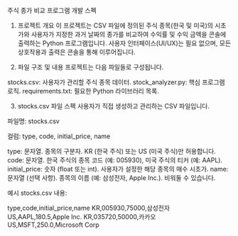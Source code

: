 주식 종가 비교 프로그램 개발 스펙

1. 프로젝트 개요
이 프로젝트는 CSV 파일에 정의된 주식 종목(한국 및 미국)의 시초가와 사용자가 지정한 과거 날짜의 종가를 비교하여 수익률 및 수익 금액을 콘솔에 출력하는 Python 프로그램입니다. 사용자 인터페이스(UI/UX)는 필요 없으며, 모든 상호작용과 출력은 콘솔을 통해 이루어집니다.

2. 파일 구조 및 내용
프로젝트는 다음 파일들로 구성됩니다.

stocks.csv: 사용자가 관리할 주식 종목 데이터.
stock_analyzer.py: 핵심 프로그램 로직.
requirements.txt: 필요한 Python 라이브러리 목록.

3. stocks.csv 파일 스펙
사용자가 직접 생성하고 관리하는 CSV 파일입니다.

파일명: stocks.csv

컬럼: type, code, initial_price, name

type: 문자열. 종목의 구분자. KR (한국 주식) 또는 US (미국 주식)만 허용합니다.
code: 문자열. 한국 주식의 종목 코드 (예: 005930), 미국 주식의 티커 (예: AAPL).
initial_price: 숫자 (float 또는 int). 사용자가 설정한 해당 종목의 매수 시초가.
name: 문자열 (선택 사항). 종목의 이름 (예: 삼성전자, Apple Inc.). 비워둘 수 있습니다.

예시 stocks.csv 내용:

type,code,initial_price,name
KR,005930,75000,삼성전자
US,AAPL,180.5,Apple Inc.
KR,035720,50000,카카오
US,MSFT,250.0,Microsoft Corp